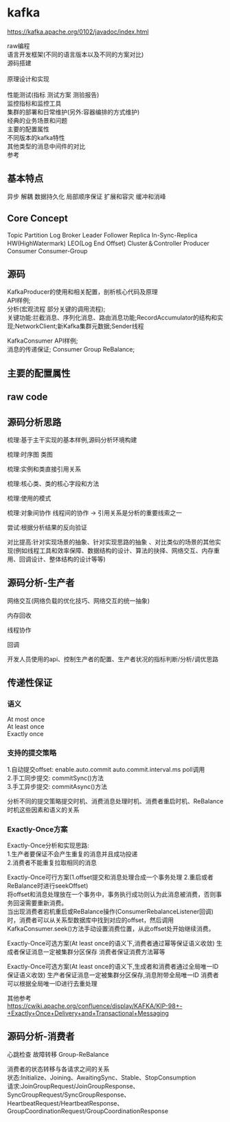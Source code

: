 # kafka

https://kafka.apache.org/0102/javadoc/index.html

raw编程 <br> 
语言开发框架(不同的语言版本以及不同的方案对比) <br>
源码搭建 <br>  
原理设计和实现 <br>  
性能测试(指标 测试方案 测验报告) <br>
监控指标和监控工具 <br>
集群的部署和日常维护(另外:容器编排的方式维护) <br> 
经典的业务场景和问题 <br>
主要的配置属性 <br>
不同版本的kafka特性 <br>
其他类型的消息中间件的对比 <br>
参考 <br>


## 基本特点

异步 解耦 数据持久化 局部顺序保证 扩展和容灾 缓冲和消峰


## Core Concept
Topic Partition Log
Broker
Leader Follower Replica  In-Sync-Replica 
HW(HighWatermark) LEO(Log End Offset)
Cluster＆Controller
Producer Consumer Consumer-Group


## 源码

KafkaProducer的使用和相关配置，剖析核心代码及原理<br>
API样例;<br>
分析(宏观流程 部分关键的调用流程);<br>
关键功能:拦截消息、序列化消息、路由消息功能;RecordAccumulator的结构和实现;NetworkClient;新Kafka集群元数据;Sender线程 <br>

KafkaConsumer
API样例;<br>
消息的传递保证;  Consumer Group ReBalance;



## 主要的配置属性



## raw code

## 源码分析思路
梳理:基于主干实现的基本样例,源码分析环境构建

梳理:时序图 类图 

梳理:实例和类直接引用关系 

梳理:核心类、类的核心字段和方法

梳理:使用的模式

梳理:对象间协作 线程间的协作  -> 引用关系是分析的重要线索之一

尝试:根据分析结果的反向验证

对比提高:针对实现场景的抽象、针对实现思路的抽象 、对比类似的场景的其他实现(例如线程工具和效率保障、数据结构的设计、算法的抉择、网络交互、内存重用、回调设计、整体结构的设计等等)


## 源码分析-生产者

网络交互(网络负载的优化技巧、网络交互的统一抽象)

内存回收

线程协作

回调

开发人员使用的api、控制生产者的配置、生产者状况的指标判断/分析/调优思路



## 传递性保证

### 语义
At most once <br>
At least once <br>
Exactly once <br>


### 支持的提交策略
1.自动提交offset: enable.auto.commit auto.commit.interval.ms poll调用 <br>
2.手工同步提交: commitSync()方法 <br>
3.手工异步提交: commitAsync()方法 <br>

分析不同的提交策略提交时机、消费消息处理时机、消费者重启时机、ReBalance时机这些因素和语义的关系


### Exactly-Once方案 

Exactly-Once分析和实现思路: <br>
1.生产者要保证不会产生重复的消息并且成功投递 <br>
2.消费者不能重复拉取相同的消息 <br>

Exactly-Once可行方案(1.offset提交和消息处理合成一个事务处理  2.重启或者ReBalance时进行seekOffset) <br>
将offset和消息处理放在一个事务中，事务执行成功则认为此消息被消费，否则事务回滚需要重新消费。 <br>
当出现消费者宕机重启或ReBalance操作(ConsumerRebalanceListener回调)时，消费者可以从关系型数据库中找到对应的offset，然后调用KafkaConsumer.seek()方法手动设置消费位置，从此offset处开始继续消费。<br>


Exactly-Once可选方案(At least once的语义下,消费者通过幂等保证语义收敛)
生成者保证消息一定被集群分区保存
消费者保证消费方法幂等


Exactly-Once可选方案(At least once的语义下,生成者和消费者通过全局唯一ID保证语义收敛)
生产者保证消息一定被集群分区保存,消息附带全局唯一ID
消费者可以根据全局唯一ID进行去重处理

其他参考 <br>
https://cwiki.apache.org/confluence/display/KAFKA/KIP-98+-+Exactly+Once+Delivery+and+Transactional+Messaging <br>




## 源码分析-消费者


心跳检查 故障转移 Group-ReBalance


消费者的状态转移与各请求之间的关系 <br>
状态:Initialize、Joining、AwaitingSync、Stable、StopConsumption <br>
请求:JoinGroupRequest/JoinGroupResponse、SyncGroupRequest/SyncGroupResponse、
HeartbeatRequest/HeartbeatResponse、GroupCoordinationRequest/GroupCoordinationResponse




